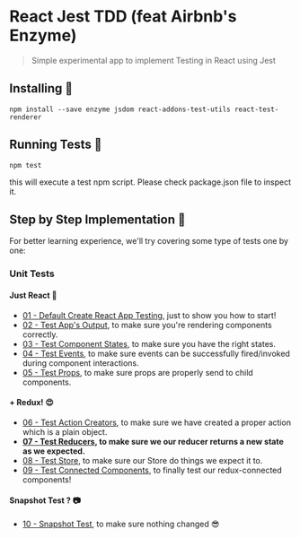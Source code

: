# React Jest TDD (feat Airbnb's Enzyme)
> Simple experimental app to implement Testing in React using Jest

## Installing 🔧
``
npm install --save enzyme jsdom react-addons-test-utils react-test-renderer
``

## Running Tests 🏃
``
npm test
``

this will execute a test npm script. Please check package.json file to inspect it.

## Step by Step Implementation 📖
For better learning experience, we'll try covering some type of tests one by one:

### Unit Tests

#### Just React 👷
- [01 - Default Create React App Testing](https://github.com/adhywiranata/react-jest-tdd/tree/01-cra-default), just to show you how to start!
- [02 - Test App's Output](https://github.com/adhywiranata/react-jest-tdd/tree/02-output-test), to make sure you're rendering components correctly.
- [03 - Test Component States](https://github.com/adhywiranata/react-jest-tdd/tree/03-state-test), to make sure you have the right states.
- [04 - Test Events](https://github.com/adhywiranata/react-jest-tdd/tree/04-events-test), to make sure events can be successfully fired/invoked during component interactions.
- [05 - Test Props](https://github.com/adhywiranata/react-jest-tdd/tree/05-props-test), to make sure props are properly send to child components.

#### + Redux! 😍
- [06 - Test Action Creators](https://github.com/adhywiranata/react-jest-tdd/tree/06-action-creators-test), to make sure we have created a proper action which is a plain object.
- **[07 - Test Reducers](https://github.com/adhywiranata/react-jest-tdd/tree/07-reducers-test), to make sure we our reducer returns a new state as we expected.**
- [08 - Test Store](https://github.com/adhywiranata/react-jest-tdd/tree/08-store-test), to make sure our Store do things we expect it to.
- [09 - Test Connected Components](https://github.com/adhywiranata/react-jest-tdd/tree/09-connected-components-test), to finally test our redux-connected components!

#### Snapshot Test ? 📷
- [10 - Snapshot Test](https://github.com/adhywiranata/react-jest-tdd/tree/10-snapshot-test), to make sure nothing changed 😎
